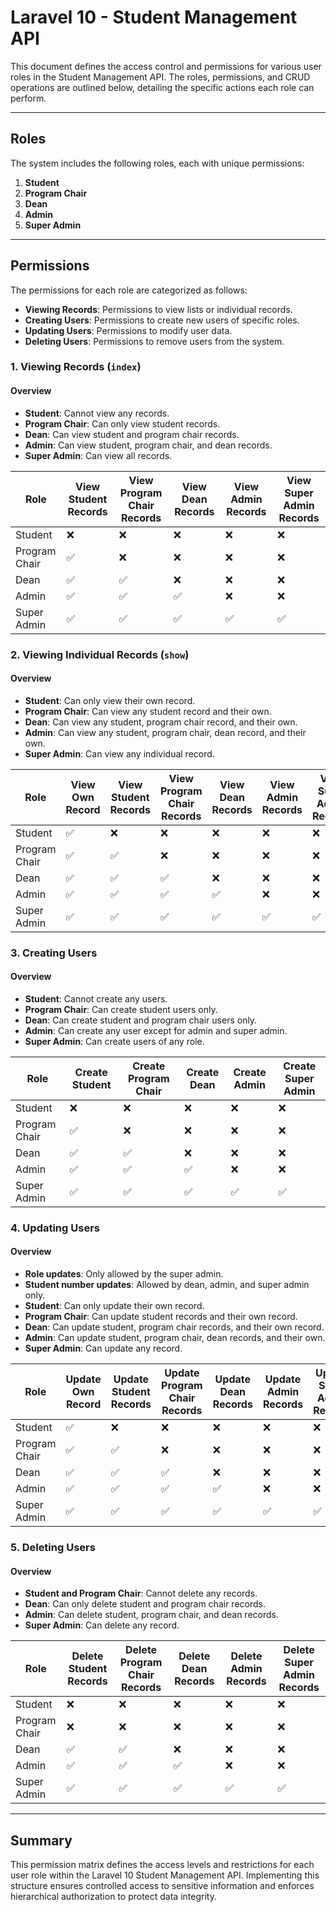 # Laravel 10 - Student Management API

This document defines the access control and permissions for various user roles in the Student Management API. The roles, permissions, and CRUD operations are outlined below, detailing the specific actions each role can perform.

---

## Roles

The system includes the following roles, each with unique permissions:

1. **Student**
2. **Program Chair**
3. **Dean**
4. **Admin**
5. **Super Admin**

---

## Permissions

The permissions for each role are categorized as follows:

- **Viewing Records**: Permissions to view lists or individual records.
- **Creating Users**: Permissions to create new users of specific roles.
- **Updating Users**: Permissions to modify user data.
- **Deleting Users**: Permissions to remove users from the system.

### 1. Viewing Records (`index`)

#### Overview
- **Student**: Cannot view any records.
- **Program Chair**: Can only view student records.
- **Dean**: Can view student and program chair records.
- **Admin**: Can view student, program chair, and dean records.
- **Super Admin**: Can view all records.

| Role           | View Student Records | View Program Chair Records | View Dean Records | View Admin Records | View Super Admin Records |
|----------------|----------------------|----------------------------|-------------------|--------------------|--------------------------|
| Student        | ❌                   | ❌                         | ❌                | ❌                 | ❌                       |
| Program Chair  | ✅                   | ❌                         | ❌                | ❌                 | ❌                       |
| Dean           | ✅                   | ✅                         | ❌                | ❌                 | ❌                       |
| Admin          | ✅                   | ✅                         | ✅                | ❌                 | ❌                       |
| Super Admin    | ✅                   | ✅                         | ✅                | ✅                 | ✅                       |

### 2. Viewing Individual Records (`show`)

#### Overview
- **Student**: Can only view their own record.
- **Program Chair**: Can view any student record and their own.
- **Dean**: Can view any student, program chair record, and their own.
- **Admin**: Can view any student, program chair, dean record, and their own.
- **Super Admin**: Can view any individual record.

| Role           | View Own Record | View Student Records | View Program Chair Records | View Dean Records | View Admin Records | View Super Admin Records |
|----------------|-----------------|----------------------|----------------------------|-------------------|--------------------|--------------------------|
| Student        | ✅              | ❌                   | ❌                         | ❌                | ❌                 | ❌                       |
| Program Chair  | ✅              | ✅                   | ❌                         | ❌                | ❌                 | ❌                       |
| Dean           | ✅              | ✅                   | ✅                         | ❌                | ❌                 | ❌                       |
| Admin          | ✅              | ✅                   | ✅                         | ✅                | ❌                 | ❌                       |
| Super Admin    | ✅              | ✅                   | ✅                         | ✅                | ✅                 | ✅                       |

### 3. Creating Users

#### Overview
- **Student**: Cannot create any users.
- **Program Chair**: Can create student users only.
- **Dean**: Can create student and program chair users only.
- **Admin**: Can create any user except for admin and super admin.
- **Super Admin**: Can create users of any role.

| Role           | Create Student | Create Program Chair | Create Dean | Create Admin | Create Super Admin |
|----------------|----------------|----------------------|-------------|--------------|---------------------|
| Student        | ❌             | ❌                   | ❌          | ❌           | ❌                  |
| Program Chair  | ✅             | ❌                   | ❌          | ❌           | ❌                  |
| Dean           | ✅             | ✅                   | ❌          | ❌           | ❌                  |
| Admin          | ✅             | ✅                   | ✅          | ❌           | ❌                  |
| Super Admin    | ✅             | ✅                   | ✅          | ✅           | ✅                  |

### 4. Updating Users

#### Overview
- **Role updates**: Only allowed by the super admin.
- **Student number updates**: Allowed by dean, admin, and super admin only.
- **Student**: Can only update their own record.
- **Program Chair**: Can update student records and their own record.
- **Dean**: Can update student, program chair records, and their own record.
- **Admin**: Can update student, program chair, dean records, and their own.
- **Super Admin**: Can update any record.

| Role           | Update Own Record | Update Student Records | Update Program Chair Records | Update Dean Records | Update Admin Records | Update Super Admin Records |
|----------------|-------------------|------------------------|------------------------------|---------------------|----------------------|----------------------------|
| Student        | ✅                | ❌                     | ❌                           | ❌                  | ❌                   | ❌                         |
| Program Chair  | ✅                | ✅                     | ❌                           | ❌                  | ❌                   | ❌                         |
| Dean           | ✅                | ✅                     | ✅                           | ❌                  | ❌                   | ❌                         |
| Admin          | ✅                | ✅                     | ✅                           | ✅                  | ❌                   | ❌                         |
| Super Admin    | ✅                | ✅                     | ✅                           | ✅                  | ✅                   | ✅                         |

### 5. Deleting Users

#### Overview
- **Student and Program Chair**: Cannot delete any records.
- **Dean**: Can only delete student and program chair records.
- **Admin**: Can delete student, program chair, and dean records.
- **Super Admin**: Can delete any record.

| Role           | Delete Student Records | Delete Program Chair Records | Delete Dean Records | Delete Admin Records | Delete Super Admin Records |
|----------------|------------------------|------------------------------|---------------------|----------------------|----------------------------|
| Student        | ❌                     | ❌                           | ❌                  | ❌                   | ❌                         |
| Program Chair  | ❌                     | ❌                           | ❌                  | ❌                   | ❌                         |
| Dean           | ✅                     | ✅                           | ❌                  | ❌                   | ❌                         |
| Admin          | ✅                     | ✅                           | ✅                  | ❌                   | ❌                         |
| Super Admin    | ✅                     | ✅                           | ✅                  | ✅                   | ✅                         |

---

## Summary

This permission matrix defines the access levels and restrictions for each user role within the Laravel 10 Student Management API. Implementing this structure ensures controlled access to sensitive information and enforces hierarchical authorization to protect data integrity.